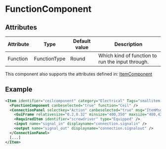 # FunctionComponent


## Attributes

| Attribute | Type         | Default value | Description                                      |
|-----------|--------------|---------------|--------------------------------------------------|
| Function  | FunctionType | Round         | Which kind of function to run the input through. |

This component also supports the attributes defined in: [ItemComponent](ItemComponent.md)


## Example
```xml
<Item identifier="ceilcomponent" category="Electrical" Tags="smallitem,logic,circuitboxcomponent" maxstacksize="32" maxstacksizecharacterinventory="8" cargocontaineridentifier="metalcrate" scale="0.5" impactsoundtag="impact_metal_light" isshootable="true" GrabWhenSelected="true" signalcomponentcolor="#983f3c">
  <FunctionComponent canbeselected="true" function="Ceil" />
  <ConnectionPanel selectkey="Action" canbeselected="true" msg="ItemMsgRewireScrewdriver" hudpriority="10">
    <GuiFrame relativesize="0.2,0.32" minsize="400,350" maxsize="480,420" anchor="Center" style="ConnectionPanel" />
    <RequiredItem identifier="screwdriver" type="Equipped" />
    <input name="signal_in" displayname="connection.signalin" />
    <output name="signal_out" displayname="connection.signalout" />
  </ConnectionPanel>
  [...]
</Item>
```

